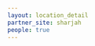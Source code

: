 ```yaml
---
layout: location_detail
partner_site: sharjah
people: true
---
```


[//]: # (See _data/2025/Sharjah for the .yml files that control the distinct people lists on this page. Update those fils for faculty, speakers, TAs, and participants when possible.)
